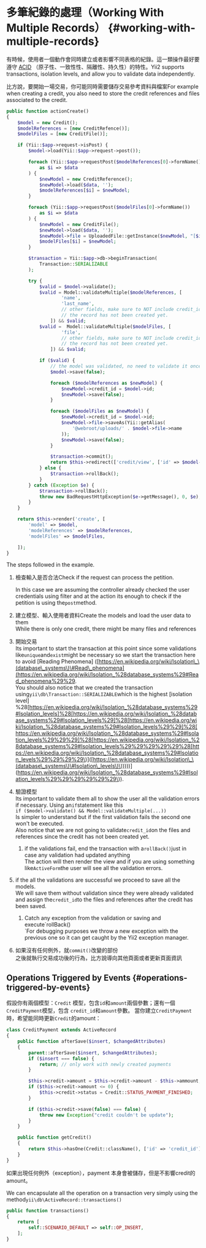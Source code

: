 # 多筆紀錄的處理（Working With Multiple Records） {#working-with-multiple-records}

有時候，使用者一個動作會同時建立或者影響不同表格的紀錄。這一類操作最好要遵守 [ACID](https://en.wikipedia.org/wiki/ACID) （原子性、一致性性、隔離性、持久性）的特性。Yii2 supports transactions, isolation levels, and allow you to validate data independently.

比方說，要開始一場交易，你可能同時需要儲存交易參考資料與檔案For example when creating a credit, you also need to store the credit references and files associated to the credit.

```php
public function actionCreate()
{
    $model = new Credit();
    $modelReferences = [new CreditRefence()];
    $modelFiles = [new CreditFile()];

    if (Yii::$app->request->isPost) {
        $model->load(Yii::$app->request->post());

        foreach (Yii::$app->requestPost($modelReferences[0]->formName())
            as $i => $data
        ) {
            $newModel = new CreditReference();
            $newModel->load($data, '');
            $modelReferences[$i] = $newModel;
        }

        foreach (Yii::$app->requestPost($modelFiles[0]->formName())
            as $i => $data
        ) {
            $newModel = new CreditFile();
            $newModel->load($data, '');
            $newModel->file = UploadedFile::getInstance($newModel, "[$i]file");
            $modelFiles[$i] = $newModel;
        }

        $transaction = Yii::$app->db->beginTransaction(
            Transaction::SERIALIZABLE
        );

        try {
            $valid = $model->validate();
            $valid = Model::validateMultiple($modelReferences, [
                    'name',
                    'last_name',
                    // other fields, make sure to NOT include credit_id since
                    // the record has not been created yet.
                ]) && $valid;
            $valid =  Model::validateMultiple($modelFiles, [
                    'file',
                    // other fields, make sure to NOT include credit_id since
                    // the record has not been created yet.
                ]) && $valid;

            if ($valid) {
                // the model was validated, no need to validate it once more
                $model->save(false);

                foreach ($modelReferences as $newModel) {
                    $newModel->credit_id = $model->id;
                    $newModel->save(false);
                }

                foreach ($modelFiles as $newModel) {
                    $newModel->credit_id = $model->id;
                    $newModel->file->saveAs(Yii::getAlias(
                        '@webroot/uploads/' . $model->file->name
                    ));
                    $newModel->save(false);
                }

                $transaction->commit();
                return $this->redirect(['credit/view', ['id' => $model->id]]);
            } else {
                $transaction->rollBack();
            }
        } catch (Exception $e) {
            $transaction->rollBack();
            throw new BadRequestHttpException($e->getMessage(), 0, $e);
        }
    }

    return $this->render('create', [
        'model' => $model,
        'modelReferences' => $modelReferences,
        'modelFiles' => $modelFiles,

    ]);
}
```

The steps followed in the example.

1. 檢查輸入是否合法Check if the request can process the petition.

   In this case we are assuming the controller already checked the user credentials using filter and at the action its enough to check if the petition is using the`post`method.

2. 建立模型、輸入使用者資料Create the models and load the user data to them  
   While there is only one credit, there might be many files and references

3. 開始交易  
   Its important to start the transaction at this point since some validations like`unique`and`exist`might be necessary so we start the transaction here to avoid \[Reading Phenomena\] \([https://en.wikipedia.org/wiki/Isolation\_\(database\_systems\)\#Read\_phenomena](https://en.wikipedia.org/wiki/Isolation_%28database_systems%29#Read_phenomena%29%29.  
   You should also notice that we created the transaction using`yii\db\Transaction::SERIALIZABLE`which is the highest [isolation level] %28[https://en.wikipedia.org/wiki/Isolation_%28database_systems%29#Isolation_levels]%28[https://en.wikipedia.org/wiki/Isolation_%28database_systems%29#Isolation_levels%29]%28[https://en.wikipedia.org/wiki/Isolation_%28database_systems%29#Isolation_levels%29%29]%28[https://en.wikipedia.org/wiki/Isolation_%28database_systems%29#Isolation_levels%29%29%29]%28[https://en.wikipedia.org/wiki/Isolation_%28database_systems%29#Isolation_levels%29%29%29%29%29%28[https://en.wikipedia.org/wiki/Isolation_%28database_systems%29#Isolation_levels%29%29%29%29\)\]\([https://en.wikipedia.org/wiki/Isolation\_\(database\_systems\)\#Isolation\_levels\)\)\)\)\)\)\](https://en.wikipedia.org/wiki/Isolation_%28database_systems%29#Isolation_levels%29%29%29%29%29%29\)\).

4. 驗證模型  
   Its important to validate them all to show the user all the validation errors if necessary. Using an`if`statement like this  
   `if ($model->validate() && Model::validateMultiple(...))`  
   Is simpler to understand but if the first validation fails the second one won't be executed.  
   Also notice that we are not going to validate`credit_id`on the files and references since the credit has not been created yet.

   1. if the validations fail, end the transaction with a`rollBack()`just in case any validation had updated anything  
      The action will then render the view and if you are using something like`ActiveForm`the user will see all the validation errors.

5. if the all the validations are successful we proceed to save all the models.  
   We will save them without validation since they were already validated and assign the`credit_id`to the files and references after the credit has been saved.

   1. Catch any exception from the validation or saving and execute\`rollBack\(\)  
      \`For debugging purposes we throw a new exception with the previous one so it can get caught by the Yii2 exception manager.

6. 如果沒有任何例外，就`commit()`改變的部份  
   之後就執行交易成功後的行為，比方說導向其他頁面或者更新頁面資訊

## Operations Triggered by Events {#operations-triggered-by-events}

假設你有兩個模型：`Credit` 模型，包含`id`和`amount`兩個參數；還有一個`CreditPayment`模型，包含 `credit_id`和`amount`參數。 當你建立`CreditPayment`時，希望能同時更新`Credit`的amount：

```php
class CreditPayment extends ActiveRecord
{
    public function afterSave($insert, $changedAttributes)
    {
        parent::afterSave($insert, $changedAttributes);
        if ($insert === false) {
            return; // only work with newly created payments
        }

        $this->credit->amount = $this->credit->amount - $this->ammount;
        if ($this->credit->amount <= 0) {
            $this->credit->status = Credit::STATUS_PAYMENT_FINISHED;
        }

        if ($this->credit->save(false) === false) {
            throw new Exception("credit couldn't be update");
        }
    }

    public function getCredit()
    {
        return $this->hasOne(Credit::className(), ['id' => 'credit_id']);
    }
}
```

如果出現任何例外（exception），payment 本身會被儲存，但是不影響credit的amount。

We can encapsulate all the operation on a transaction very simply using the method`yii\db\ActiveRecord::transactions()`

```php
public function transactions()
{
    return [
        self::SCENARIO_DEFAULT => self::OP_INSERT,
    ];
}
```




